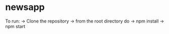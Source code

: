 # newsapp

To run:
-> Clone the repository
-> from the root directory do
-> npm install
-> npm start
